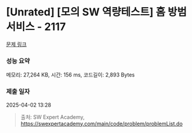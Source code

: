 # [Unrated] [모의 SW 역량테스트] 홈 방범 서비스 - 2117 

[문제 링크](https://swexpertacademy.com/main/code/problem/problemDetail.do?contestProbId=AV5V61LqAf8DFAWu) 

### 성능 요약

메모리: 27,264 KB, 시간: 156 ms, 코드길이: 2,893 Bytes

### 제출 일자

2025-04-02 13:28



> 출처: SW Expert Academy, https://swexpertacademy.com/main/code/problem/problemList.do
